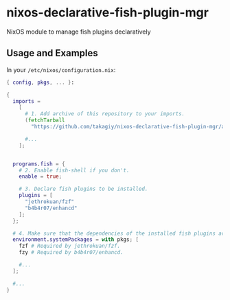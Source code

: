 # nixos-declarative-fish-plugin-mgr
NixOS module to manage fish plugins declaratively

## Usage and Examples

In your `/etc/nixos/configuration.nix`:

```nix
{ config, pkgs, ... }:

{
  imports =
    [
      # 1. Add archive of this repository to your imports.
      (fetchTarball
        "https://github.com/takagiy/nixos-declarative-fish-plugin-mgr/archive/0.0.1.tar.gz")

      #...  
    ];


  programs.fish = {
    # 2. Enable fish-shell if you don't.
    enable = true;

    # 3. Declare fish plugins to be installed.
    plugins = [
      "jethrokuan/fzf"
      "b4b4r07/enhancd"
    ];
  };

  # 4. Make sure that the dependencies of the installed fish plugins are satisfised.
  environment.systemPackages = with pkgs; [
    fzf # Required by jethrokuan/fzf.
    fzy # Required by b4b4r07/enhancd.

    #...
  ];

  #...    
}
```
